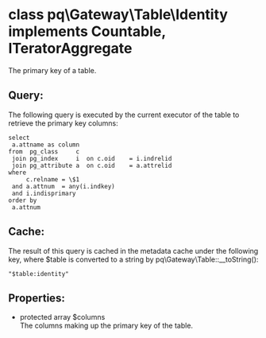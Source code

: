 # class pq\Gateway\Table\Identity implements Countable, ITeratorAggregate

The primary key of a table.

## Query:

The following query is executed by the current executor of the table to retrieve the primary key columns:

	select
	 a.attname as column
	from  pg_class     c
	 join pg_index     i  on c.oid    = i.indrelid
	 join pg_attribute a  on c.oid    = a.attrelid
	where 
		 c.relname = \$1
	 and a.attnum  = any(i.indkey)
	 and i.indisprimary
	order by 
	 a.attnum

## Cache:

The result of this query is cached in the metadata cache under the following key, where $table is converted to a string by pq\Gateway\Table::__toString():

	"$table:identity"

## Properties:

* protected array $columns  
  The columns making up the primary key of the table.

